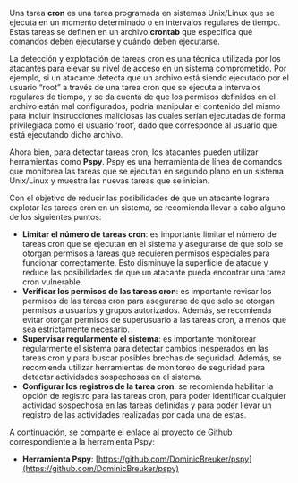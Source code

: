 Una tarea **cron** es una tarea programada en sistemas Unix/Linux que se ejecuta en un momento determinado o en intervalos regulares de tiempo. Estas tareas se definen en un archivo **crontab** que especifica qué comandos deben ejecutarse y cuándo deben ejecutarse.

La detección y explotación de tareas cron es una técnica utilizada por los atacantes para elevar su nivel de acceso en un sistema comprometido. Por ejemplo, si un atacante detecta que un archivo está siendo ejecutado por el usuario “root” a través de una tarea cron que se ejecuta a intervalos regulares de tiempo, y se da cuenta de que los permisos definidos en el archivo están mal configurados, podría manipular el contenido del mismo para incluir instrucciones maliciosas las cuales serían ejecutadas de forma privilegiada como el usuario ‘root’, dado que corresponde al usuario que está ejecutando dicho archivo.

Ahora bien, para detectar tareas cron, los atacantes pueden utilizar herramientas como **Pspy**. Pspy es una herramienta de línea de comandos que monitorea las tareas que se ejecutan en segundo plano en un sistema Unix/Linux y muestra las nuevas tareas que se inician.

Con el objetivo de reducir las posibilidades de que un atacante lograra explotar las tareas cron en un sistema, se recomienda llevar a cabo alguno de los siguientes puntos:

- **Limitar el número de tareas cron**: es importante limitar el número de tareas cron que se ejecutan en el sistema y asegurarse de que solo se otorgan permisos a tareas que requieren permisos especiales para funcionar correctamente. Esto disminuye la superficie de ataque y reduce las posibilidades de que un atacante pueda encontrar una tarea cron vulnerable.
- **Verificar los permisos de las tareas cron**: es importante revisar los permisos de las tareas cron para asegurarse de que solo se otorgan permisos a usuarios y grupos autorizados. Además, se recomienda evitar otorgar permisos de superusuario a las tareas cron, a menos que sea estrictamente necesario.
- **Supervisar regularmente el sistema**: es importante monitorear regularmente el sistema para detectar cambios inesperados en las tareas cron y para buscar posibles brechas de seguridad. Además, se recomienda utilizar herramientas de monitoreo de seguridad para detectar actividades sospechosas en el sistema.
- **Configurar los registros de la tarea cron**: se recomienda habilitar la opción de registro para las tareas cron, para poder identificar cualquier actividad sospechosa en las tareas definidas y para poder llevar un registro de las actividades realizadas por cada una de estas.

A continuación, se comparte el enlace al proyecto de Github correspondiente a la herramienta Pspy:

- **Herramienta Pspy**: [https://github.com/DominicBreuker/pspy](https://github.com/DominicBreuker/pspy)